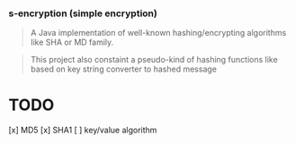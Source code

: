 ### s-encryption (simple encryption)

> A Java implementation of well-known hashing/encrypting algorithms
> like SHA or MD family.

> This project also constaint a pseudo-kind of hashing functions like
> based on key string converter to hashed message

# TODO

[x] MD5
[x] SHA1
[ ] key/value algorithm

